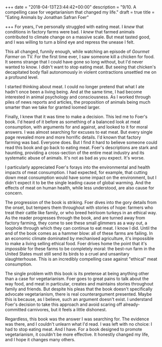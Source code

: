 +++
date = "2018-04-13T23:44:42+00:00"
description = "9/10. A compelling case for vegetarianism that changed my life."
draft = true
title = "Eating Animals by Jonathan Safran Foer"

+++
For years, I've personally struggled with eating meat. I _knew_ that conditions in factory farms were bad. I _knew_ that farmed animals contributed to climate change on a massive scale. But meat tasted good, and I was willing to turn a blind eye and repress the unease I felt.

This all changed, funnily enough, while watching an episode of _Gourmet Farmer_ on TV. For the first time ever, I saw someone kill a chicken for food. It seems strange that I could have gone so long without, but I'd never wanted to know. I didn't want to stop eating meat. But seeing that chicken's decapitated body flail autonomously in violent contractions unsettled me on a profound level.

I started thinking about meat. I could no longer pretend that what I ate hadn't once been a living being. And at the same time, I had become interested in animal psychology and consciousness. As I worked through piles of news reports and articles, the proposition of animals being much smarter than we take for granted loomed larger.

Finally, I knew that it was time to make a decision. This led me to Foer's book. I'd heard of it before as something of a balanced look at meat consumption, with arguments for and against, and looked to it for moral answers. I was almost searching for excuses to eat meat. But every single page revealed more and more horrific details. I'd known that factory farming was bad. Everyone does. But I find it hard to believe someone could read this book and go back to eating meat. Foer's descriptions are stark and haunting, providing a cross-section of the entire meat industry and its systematic abuse of animals. It's not as bad as you expect. It's worse.

I particularly appreciated Foer's forays into the environmental and health impacts of meat consumption. I had expected, for example, that cutting down meat consumption would have some impact on the environment, but I didn't expect it to be the single leading cause of global warming. And the effects of meat on human health, while less understood, are also cause for concern.

The progression of the book is striking. Foer dives into the gory details from the onset, but tempers them throughout with stories of hope: farmers who treat their cattle like family, or who breed heirloom turkeys in an ethical way. As the reader progresses through the book, and are turned away from factory farming, they come to see these small glimmers as a way out, a loophole through which they can continue to eat meat. I know I did. Until the end of the book comes as a hammer blow: all of these farms are failing. In an economic climate dominated by mechanised agriculture, it's impossible to make a living selling ethical food. Foer drives home the point that it's _impossible_ for these farms to be completely moral: the best-run farm in the United States must still send its birds to a cruel and unsanitary slaughterhouse. This is an incredibly compelling case against "ethical" meat consumption.

The single problem with this book is its pretense at being anything other than a case for vegetarianism. Foer goes to great pains to talk about the way food, and meat in particular, creates and maintains stories throughout family and friends. But despite his pleas that the book doesn't specifically advocate vegetarianism, there is real counterargument presented. Maybe this is because, as I believe, such an argument doesn't exist. I understand Foer's decision to take this approach and avoid scaring off already-committed carnivores, but it feels a little dishonest.

Regardless, this book was the answer I was searching for. The evidence was there, and I couldn't unlearn what I'd read. I was left with no choice: I had to stop eating meat. And I have. For a book designed to promote vegetarianism, it couldn't be more effective. It honestly changed my life, and I hope it changes many others.